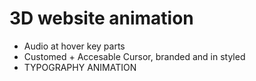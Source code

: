 # 3D website animation

- Audio at hover key parts
- Customed + Accesable Cursor, branded and in styled
- TYPOGRAPHY ANIMATION
